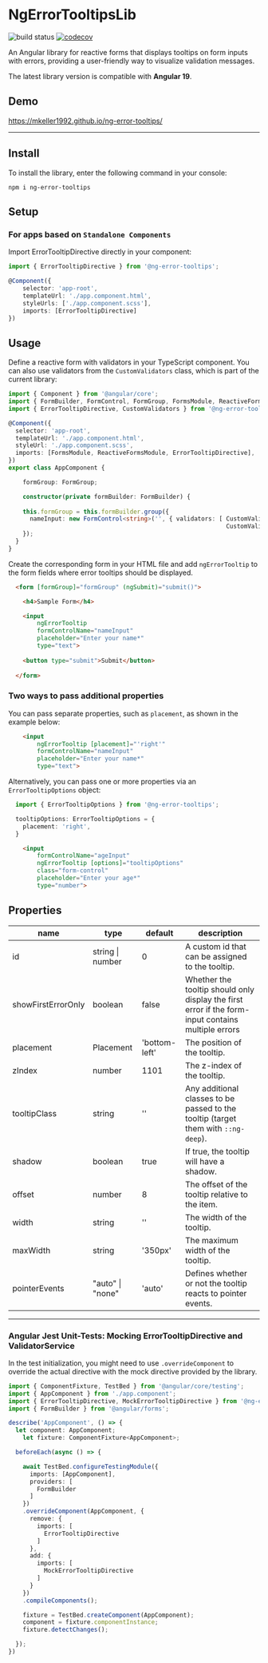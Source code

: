 # NgErrorTooltipsLib

![build status](https://github.com/mkeller1992/ng-error-tooltips/actions/workflows/npm_publish.yml/badge.svg)
[![codecov](https://codecov.io/gh/mkeller1992/ng-error-tooltips/graph/badge.svg?token=FDYFIOR4LQ)](https://codecov.io/gh/mkeller1992/ng-error-tooltips)

An Angular library for reactive forms that displays tooltips on form inputs with errors, providing a user-friendly way to visualize validation messages.

The latest library version is compatible with **Angular 19**.


## Demo
https://mkeller1992.github.io/ng-error-tooltips/

---

## Install

To install the library, enter the following command in your console:
```
npm i ng-error-tooltips
```

## Setup
### For apps based on `Standalone Components`
Import ErrorTooltipDirective directly in your component:
```ts
import { ErrorTooltipDirective } from '@ng-error-tooltips';

@Component({
    selector: 'app-root',
    templateUrl: './app.component.html',
    styleUrls: ['./app.component.scss'],
    imports: [ErrorTooltipDirective]
})
```

## Usage
Define a reactive form with validators in your TypeScript component. You can also use validators from the `CustomValidators` class, which is part of the current library:

```ts
import { Component } from '@angular/core';
import { FormBuilder, FormControl, FormGroup, FormsModule, ReactiveFormsModule } from '@angular/forms';
import { ErrorTooltipDirective, CustomValidators } from '@ng-error-tooltips';

@Component({
  selector: 'app-root',
  templateUrl: './app.component.html',
  styleUrl: './app.component.scss',
  imports: [FormsModule, ReactiveFormsModule, ErrorTooltipDirective],
})
export class AppComponent {

	formGroup: FormGroup;

	constructor(private formBuilder: FormBuilder) {
    
    this.formGroup = this.formBuilder.group({
      nameInput: new FormControl<string>('', { validators: [ CustomValidators.required(), 
                                                             CustomValidators.minLength(3) ] }),
    });
  }
}
```

Create the corresponding form in your HTML file and add `ngErrorTooltip` to the form fields where error tooltips should be displayed.

```html
  <form [formGroup]="formGroup" (ngSubmit)="submit()">

    <h4>Sample Form</h4>

    <input
        ngErrorTooltip
        formControlName="nameInput"        
        placeholder="Enter your name*"
        type="text">
  
    <button type="submit">Submit</button>
  
  </form>
```

### Two ways to pass additional properties

You can pass separate properties, such as `placement`, as shown in the example below:

```html
    <input
        ngErrorTooltip [placement]="'right'"
        formControlName="nameInput"        
        placeholder="Enter your name*"
        type="text">
```

Alternatively, you can pass one or more properties via an `ErrorTooltipOptions` object:

```ts
  import { ErrorTooltipOptions } from '@ng-error-tooltips';

  tooltipOptions: ErrorTooltipOptions = {
    placement: 'right',
  }
```

```html
    <input
        formControlName="ageInput"
        ngErrorTooltip [options]="tooltipOptions"
        class="form-control"
        placeholder="Enter your age*"
        type="number">
```


## Properties

| name                  | type                                  | default | description |
|-----------------------|---------------------------------------|---------|-------------|
| id                    | string \| number                      | 0       | A custom id that can be assigned to the tooltip. |
| showFirstErrorOnly    | boolean                               | false   | Whether the tooltip should only display the first error if the form-input contains multiple errors |
| placement             | Placement                             | 'bottom-left'   | The position of the tooltip. |
| zIndex                | number                                | 1101    | The z-index of the tooltip. |
| tooltipClass          | string                                | ''      | Any additional classes to be passed to the tooltip (target them with `::ng-deep`). |
| shadow                | boolean                               | true    | If true, the tooltip will have a shadow. |
| offset                | number                                | 8       | The offset of the tooltip relative to the item. |
| width                 | string                                | ''      | The width of the tooltip. |
| maxWidth              | string                                | '350px' | The maximum width of the tooltip. |
| pointerEvents         | "auto" \| "none"                      | 'auto'  | Defines whether or not the tooltip reacts to pointer events. |
---


### Angular Jest Unit-Tests: Mocking ErrorTooltipDirective and ValidatorService
In the test initialization, you might need to use `.overrideComponent` to override the actual directive with the mock directive provided by the library.

```ts
import { ComponentFixture, TestBed } from '@angular/core/testing';
import { AppComponent } from './app.component';
import { ErrorTooltipDirective, MockErrorTooltipDirective } from '@ng-error-tooltips';
import { FormBuilder } from '@angular/forms';

describe('AppComponent', () => {
  let component: AppComponent;
	let fixture: ComponentFixture<AppComponent>;

  beforeEach(async () => {

    await TestBed.configureTestingModule({
      imports: [AppComponent],
      providers: [
        FormBuilder
      ]
    })
    .overrideComponent(AppComponent, {
      remove: {
        imports: [
          ErrorTooltipDirective
        ]
      },
      add: {
        imports: [
          MockErrorTooltipDirective
        ]
      }
    })
    .compileComponents();

    fixture = TestBed.createComponent(AppComponent);
    component = fixture.componentInstance;
    fixture.detectChanges();

  });
})
```